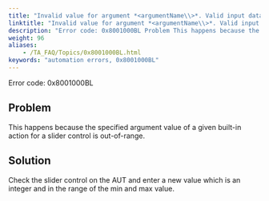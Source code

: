 ```yaml
--- 
title: "Invalid value for argument *<argumentName\\>*. Valid input data is an integer in the range of *<minNumber\\>* to *<maxNumber\\>*"
linktitle: "Invalid value for argument *<argumentName\\>*. Valid input data is an integer in the range of *<minNumber\\>* to *<maxNumber\\>*"
description: "Error code: 0x8001000BL Problem This happens because the specified argument value of a given built-in action for a slider control is out-of-range. Solution Check the slider control on the AUT and ..."
weight: 96
aliases: 
    - /TA_FAQ/Topics/0x8001000BL.html
keywords: "automation errors, 0x8001000BL"
---
```


Error code: 0x8001000BL

## Problem

This happens because the specified argument value of a given built-in action for a slider control is out-of-range.

## Solution

Check the slider control on the AUT and enter a new value which is an integer and in the range of the min and max value.




